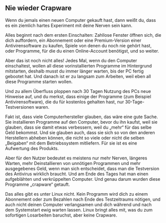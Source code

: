 <?php require("../../entete.php");?> <?php require("../../base.php");?> <?php require("../../fonctions.php");?>

<div id="corps">


<h2>Nie wieder Crapware</h2>

<p>Wenn du jemals einen neuen Computer gekauft hast, dann weißt du, dass es ein ziemlich hartes Experiment mit deine Nerven sein kann.</p>

<p>Alles beginnt nach dem ersten Einschalten: Zahllose Fenster öffnen sich, die dich auffordern, ein Abonnement oder eine Premium-Version einer Antivirensoftware zu kaufen, 
Spiele von denen du noch nie gehört hast, oder Programme, für die du einen Online-Account benötigst, und so weiter.</p>

<p>Aber das ist noch nicht alles! Jedes Mal, wenn du den Computer einschaltest, wollen all diese vorinstallierten Programme im Hintergrund mitstarten, deshalb musst du immer 
länger warten, bis der PC fertig gebootet hat. Und danach ist er zu langsam zum Arbeiten, weil eben all diese Programme starten wollen.</p>

<p>Und zu allem Überfluss ploppen nach 30 Tagen Nutzung des PCs neue Hinweise auf, und du merkst, dass einige der Programme (zum Beispiel Antivirensoftware), die du für 
kostenlos gehalten hast, nur 30-Tage-Testversionen waren.</p>

<p>Fakt ist, dass viele Computerhersteller glauben, das wäre eine gute Sache. Sie installieren Programme auf den Computer, bevor du ihn kaufst, weil sie glauben, dass sie 
damit etwas verbessern, weil du „mehr“ für das selbe Geld bekommst. Und sie glauben auch, dass sie sich so von den anderen Herstellern abheben können, die nicht so viele 
oder nicht die selben „Beigaben“ mit dem Betriebssystem mitliefern. Für sie ist es eine Aufwertung des Produkts.</p>

<p>Aber für den Nutzer bedeutet es meistens nur mehr Nerven, längeres Warten, mehr Deinstallieren von unnötigen Programmen und mehr ausgegebenes Geld, wenn man sich 
entscheidet, dass man die Testversion des Antivirus wirklich braucht. Und am Ende des Tages hat man einen aufgeblähten und verkrüppelten Computer. Und genau darum wurden 
diese Programme „crapware“ getauft.</p>

<p>Das alles gibt es unter Linux nicht. Kein Programm wird dich zu einem Abonnement oder zum Bezahlen nach Ende des Testzeitraums nötigen, und auch nicht deinen Computer 
verlangsamen und dich während und nach dem Systemstart ewig warten lassen. Linux bringt alles mit, was du zum sofortigen Losarbeiten baruchst, aber keine Crapware.</p>

</div>
</body>
</html>
